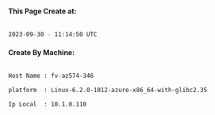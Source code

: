 
   
#### This Page Create at:

```bash

2023-09-30 - 11:14:50 UTC

```

#### Create By Machine:

```bash

Host Name : fv-az574-346

platform  : Linux-6.2.0-1012-azure-x86_64-with-glibc2.35

Ip Local  : 10.1.0.110

```

